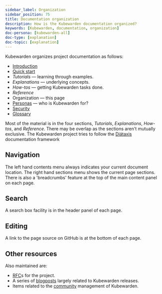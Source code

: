 ```yaml
---
sidebar_label: Organization
sidebar_position: 75
title: Documentation organization
description: How is the Kubewarden documentation organized?
keywords: [Kubewarden, documentation, organization]
doc-persona: [kubewarden-all]
doc-type: [explanation]
doc-topic: [explanation]
---
```


<head>
  <link rel="canonical" href="https://docs.kubewarden.io/organization"/>
</head>

Kubewarden organizes project documentation as follows:

- [Introduction](./introduction.md)
- [Quick start](./quick-start.md)
- _Tutorials_ — learning through examples.
- _Explanations_ — underlying concepts.
- _How-tos_ — getting Kubewarden tasks done.
- _Reference_
- Organization — this page
- [Personas](./personas.md) — who is Kubewarden for?
- [Security](./disclosure.md)
- [Glossary](./glossary.md)

Most of the material is in the four sections,
_Tutorials_, _Explanations_, _How-tos_, and _Reference_.
There may be overlap as the sections aren't mutually exclusive.
The Kubewarden project tries to follow the [Diátaxis](https://diataxis.fr/) documentation framework

## Navigation

The left hand contents menu always indicates your current document location.
The right hand sections menu shows the current page sections.
There is also a 'breadcrumbs' feature at the top of the main content panel on each page.

## Search

A search box facility is in the header panel of each page.

## Editing

A link to the page source on GitHub is at the bottom of each page.

## Other resources

Also maintained are:

- [RFC](https://github.com/kubewarden/rfc)s for the project.
- A series of [blogposts](https://www.kubewarden.io/blog/) largely related to Kubewarden releases.
- Items related to the [community](https://github.com/kubewarden/community) management of Kubewarden.
